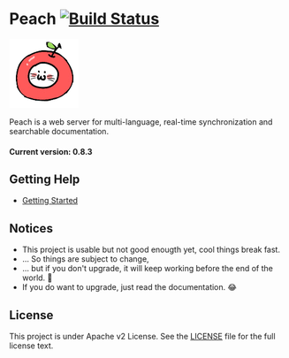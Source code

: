 # Peach [![Build Status](https://travis-ci.org/peachdocs/peach.svg?branch=master)](https://travis-ci.org/peachdocs/peach)

![](public/img/favicon.ico)

Peach is a web server for multi-language, real-time synchronization and searchable documentation.

#### Current version: 0.8.3

## Getting Help

- [Getting Started](http://peachdocs.org/docs/intro/getting_started)

## Notices 

- This project is usable but not good enougth yet, cool things break fast.
- ... So things are subject to change,
- ... but if you don't upgrade, it will keep working before the end of the world. :100:
- If you do want to upgrade, just read the documentation. :joy:

## License

This project is under Apache v2 License. See the [LICENSE](LICENSE) file for the full license text.